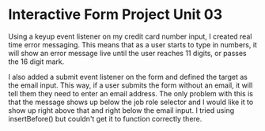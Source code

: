 # Interactive Form Project Unit 03

Using a keyup event listener on my credit card number input, I created real time error messaging.
This means that as a user starts to type in numbers, it will show an error message live until the
user reaches 11 digits, or passes the 16 digit mark.


I also added a submit event listener on the form and defined the target as the email input. This way, if a user submits the form without an email, it will tell them they need to enter an email address. The only problem with this is that the message shows up below the job role selector and I would like it 
to show up right above that and right below the email input. I tried using insertBefore() but couldn't get it to function correctly there. 

 
